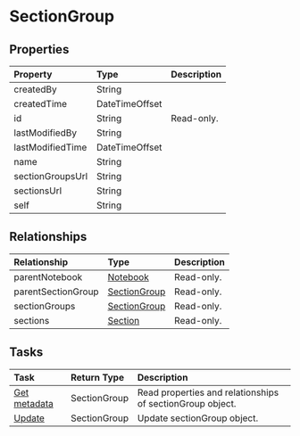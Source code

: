 # SectionGroup



## Properties
| Property	   | Type	|Description|
|:---------------|:--------|:----------|
|createdBy|String||
|createdTime|DateTimeOffset||
|id|String| Read-only.|
|lastModifiedBy|String||
|lastModifiedTime|DateTimeOffset||
|name|String||
|sectionGroupsUrl|String||
|sectionsUrl|String||
|self|String||

## Relationships
| Relationship | Type	|Description|
|:---------------|:--------|:----------|
|parentNotebook|[Notebook](notebook.md)| Read-only.|
|parentSectionGroup|[SectionGroup](sectiongroup.md)| Read-only.|
|sectionGroups|[SectionGroup](sectiongroup.md)| Read-only.|
|sections|[Section](section.md)| Read-only.|

## Tasks

| Task		   | Return Type	|Description|
|:---------------|:--------|:----------|
|[Get metadata](../api/sectiongroup_get.md) | SectionGroup |Read properties and relationships of sectionGroup object.|
|[Update](../api/sectiongroup_update.md) | SectionGroup	|Update sectionGroup object. |
